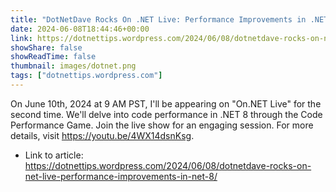```yaml
---
title: "DotNetDave Rocks On .NET Live: Performance Improvements in .NET 8"
date: 2024-06-08T18:44:46+00:00
link: https://dotnettips.wordpress.com/2024/06/08/dotnetdave-rocks-on-net-live-performance-improvements-in-net-8/
showShare: false
showReadTime: false
thumbnail: images/dotnet.png
tags: ["dotnettips.wordpress.com"]
---
```

On June 10th, 2024 at 9 AM PST, I'll be appearing on "On.NET Live" for the second time. We'll delve into code performance in .NET 8 through the Code Performance Game. Join the live show for an engaging session. For more details, visit https://youtu.be/4WX14dsnKsg.

- Link to article: https://dotnettips.wordpress.com/2024/06/08/dotnetdave-rocks-on-net-live-performance-improvements-in-net-8/